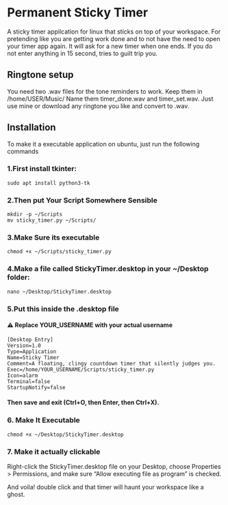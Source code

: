 # Permanent Sticky Timer

A sticky timer appilcation for linux that sticks on top of your workspace. For pretending like you are getting work done and to not have the need to open your timer app again. It will ask for a new timer when one ends. If you do not enter anything in 15 second, tries to guilt trip you.

## Ringtone setup
You need two .wav files for the tone reminders to work. Keep them in /home/USER/Music/
Name them timer_done.wav and timer_set.wav.
Just use mine or download any ringtone you like and convert to .wav. 

## Installation
To make it a executable application on ubuntu, just run the following commands

### 1.First install tkinter:

    sudo apt install python3-tk
 
### 2.Then put Your Script Somewhere Sensible

    mkdir -p ~/Scripts
    mv sticky_timer.py ~/Scripts/

### 3.Make Sure its executable

    chmod +x ~/Scripts/sticky_timer.py


### 4.Make a file called StickyTimer.desktop in your ~/Desktop folder:

    nano ~/Desktop/StickyTimer.desktop

### 5.Put this inside the .desktop file
#### ⚠️ Replace YOUR_USERNAME with your actual username


    [Desktop Entry]
    Version=1.0
    Type=Application
    Name=Sticky Timer
    Comment=A floating, clingy countdown timer that silently judges you.
    Exec=/home/YOUR_USERNAME/Scripts/sticky_timer.py
    Icon=alarm
    Terminal=false
    StartupNotify=false


#### Then save and exit (Ctrl+O, then Enter, then Ctrl+X).

### 6.  Make It Executable
    chmod +x ~/Desktop/StickyTimer.desktop

### 7. Make it actually clickable
   Right-click the StickyTimer.desktop file on your Desktop, choose Properties > Permissions, and make sure “Allow executing file as program” is checked.


And voila! double click and that timer will haunt your workspace like a ghost.
